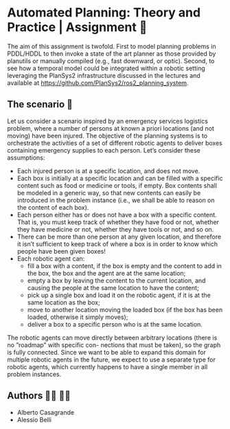 # Automated Planning: Theory and Practice | Assignment :robot:

The aim of this assignment is twofold. First to model planning problems in PDDL/HDDL to then invoke a state of the art planner as those provided by planutils or manually compiled (e.g., fast downward, or optic). Second, to see how a temporal model could be integrated within a robotic setting leveraging the PlanSys2 infrastructure discussed in the lectures and available at https://github.com/PlanSys2/ros2_planning_system.
## The scenario :scroll:
Let us consider a scenario inspired by an emergency services logistics problem, where a number of persons at known a priori locations (and not moving) have been injured. The objective of the planning systems is to orchestrate the activities of a set of different robotic agents to deliver boxes containing emergency supplies to each person.
Let’s consider these assumptions:
- Each injured person is at a specific location, and does not move.
- Each box is initially at a specific location and can be filled with a specific content such as food or medicine or tools, if empty. Box contents shall be modeled in a generic way, so that new contents can easily be introduced in the problem instance (i.e., we shall be able to reason on the content of each box).
- Each person either has or does not have a box with a specific content. That is, you must keep track of whether they have food or not, whether they have medicine or not, whether they have tools or not, and so on.
- There can be more than one person at any given location, and therefore it isn’t sufficient to keep track of where a box is in order to know which people have been given boxes!
- Each robotic agent can:
  * fill a box with a content, if the box is empty and the content to add in the box, the box and the agent are at the same location;
  * empty a box by leaving the content to the current location, and causing the people at the same location to have the content;
  * pick up a single box and load it on the robotic agent, if it is at the same location as the box;
  * move to another location moving the loaded box (if the box has been loaded, otherwise it simply moves);
  * deliver a box to a specific person who is at the same location.

The robotic agents can move directly between arbitrary locations (there is no ”roadmap” with specific con- nections that must be taken), so the graph is fully connected.
Since we want to be able to expand this domain for multiple robotic agents in the future, we expect to use a separate type for robotic agents, which currently happens to have a single member in all problem instances.
## Authors :man_student: :man_student:
- Alberto Casagrande
- Alessio Belli
